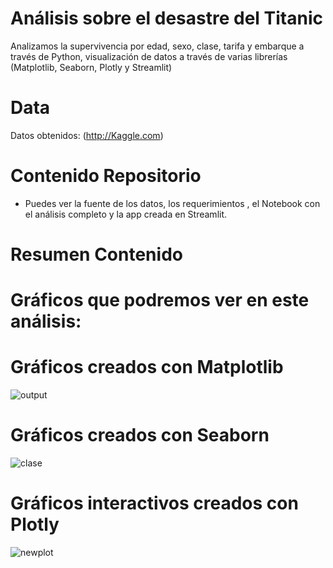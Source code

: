 # Análisis sobre el desastre del Titanic

Analizamos la supervivencia por edad, sexo, clase, tarifa y embarque a través de Python, visualización de datos a través de varias librerías (Matplotlib, Seaborn, Plotly y Streamlit)


# Data
Datos obtenidos: (http://Kaggle.com)

# Contenido Repositorio
- Puedes ver la fuente de los datos, los requerimientos , el Notebook con el análisis completo y la app creada en Streamlit. 

# Resumen Contenido

# Gráficos que podremos ver en este análisis:

# Gráficos creados con Matplotlib
![output](https://user-images.githubusercontent.com/123492666/222980645-1e03a577-4e6a-40b7-91ed-6b793da23d60.png)

# Gráficos creados con Seaborn
![clase](https://user-images.githubusercontent.com/123492666/222980675-6a6a9d7f-b8e1-465c-9e3a-878d10fb40e2.png)

# Gráficos interactivos creados con Plotly
![newplot](https://user-images.githubusercontent.com/123492666/222980703-a20b86a1-c1a4-4a24-b192-1b1aa1b49ab6.png)
